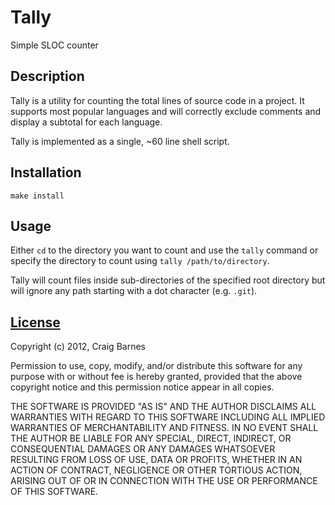 Tally
=====
Simple SLOC counter

Description
-----------

Tally is a utility for counting the total lines of source code in a project.
It supports most popular languages and will correctly exclude comments and
display a subtotal for each language.

Tally is implemented as a single, ~60 line shell script.

Installation
------------

    make install

Usage
-----

Either `cd` to the directory you want to count and use the `tally` command
or specify the directory to count using `tally /path/to/directory`.

Tally will count files inside sub-directories of the specified root directory
but will ignore any path starting with a dot character (e.g. `.git`).

[License](http://en.wikipedia.org/wiki/ISC_license "ISC license")
---------

Copyright (c) 2012, Craig Barnes

Permission to use, copy, modify, and/or distribute this software for any
purpose with or without fee is hereby granted, provided that the above
copyright notice and this permission notice appear in all copies.

THE SOFTWARE IS PROVIDED "AS IS" AND THE AUTHOR DISCLAIMS ALL WARRANTIES
WITH REGARD TO THIS SOFTWARE INCLUDING ALL IMPLIED WARRANTIES OF
MERCHANTABILITY AND FITNESS. IN NO EVENT SHALL THE AUTHOR BE LIABLE FOR ANY
SPECIAL, DIRECT, INDIRECT, OR CONSEQUENTIAL DAMAGES OR ANY DAMAGES
WHATSOEVER RESULTING FROM LOSS OF USE, DATA OR PROFITS, WHETHER IN AN ACTION
OF CONTRACT, NEGLIGENCE OR OTHER TORTIOUS ACTION, ARISING OUT OF OR IN
CONNECTION WITH THE USE OR PERFORMANCE OF THIS SOFTWARE.
